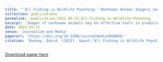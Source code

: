 ```yaml
---
title: "’All Fishing is Wildlife Poaching:’ Nonhuman Animal Imagery and Mutual Avowal in _Racing Extinction_ and _Seaspiracy_"
collection: publications
permalink: /publication/2022-03-31-All-Fishing-Is-Wildlife-Poaching
excerpt: 'Images of nonhuman animals may be effective tools in producing climate concern and empathy for animals, particularly if animals are shown in natural habitats. Visual and narrative analysis of the documentary Racing Extinction identifies a practice of selectively recognizing the individuality of certain animals. Despite emphasizing the intrinsic worth of often-marginalized animals, Racing Extinction reproduces the marginalization of domesticated animals raised for consumption and less charismatic marine life. A close reading of the film’s animal imagery also reveals a spatialized bias—visualizing violence against marine life overwhelmingly in China and Indonesia and by comparison associating the U.S. with indirect climate harm rather than the direct killing of animals. Intertwining a decolonial ethic with a critical animal studies perspective, this paper reveals how disjointed imagery of nonhuman animal suffering facilitates racial scapegoating, masks the exploitation of marine life by the U.S. and partitions uneven ethical responsibilities towards nonhuman animals. This is contrasted to the documentary Seaspiracy, which advances a universal, non-speciesist ethic of “mutual avowal”, contextualizing images of violence against marine life in a global frame.'
date: 2022-03-31
venue: 'Journalism and Media'
paperurl: 'https://doi.org/10.3390/journalmedia3020020.'
citation: 'Rooney, David. (2022). &quot;’All Fishing is Wildlife Poaching:’ Nonhuman Animal Imagery and Mutual Avowal in Racing Extinction and Seaspiracy.&quot; <i>Journalism and Media </i>. 3(2).'
---
```


[Download paper here](http://daithirooney.github.io/files/All_Fishing_Is_Wildlife_Poaching.pdf)
 
